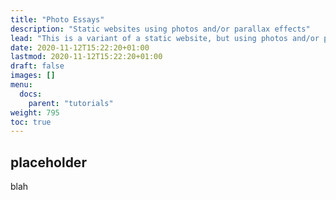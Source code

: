 ```yaml
---
title: "Photo Essays"
description: "Static websites using photos and/or parallax effects"
lead: "This is a variant of a static website, but using photos and/or parallax effects."
date: 2020-11-12T15:22:20+01:00
lastmod: 2020-11-12T15:22:20+01:00
draft: false
images: []
menu:
  docs:
    parent: "tutorials"
weight: 795
toc: true
---
```


## placeholder

blah
